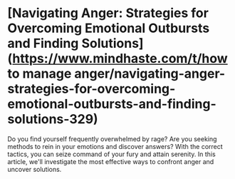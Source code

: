 
# [Navigating Anger: Strategies for Overcoming Emotional Outbursts and Finding Solutions](https://www.mindhaste.com/t/how to manage anger/navigating-anger-strategies-for-overcoming-emotional-outbursts-and-finding-solutions-329)

Do you find yourself frequently overwhelmed by rage? Are you seeking methods to rein in your emotions and discover answers? With the correct tactics, you can seize command of your fury and attain serenity. In this article, we'll investigate the most effective ways to confront anger and uncover solutions.
    